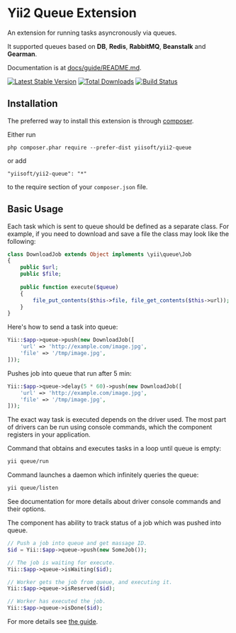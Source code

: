 Yii2 Queue Extension
====================

An extension for running tasks asyncronously via queues.

It supported queues based on **DB**, **Redis**, **RabbitMQ**, **Beanstalk** and **Gearman**.

Documentation is at [docs/guide/README.md](docs/guide/README.md).

[![Latest Stable Version](https://poser.pugx.org/yiisoft/yii2-queue/v/stable.svg)](https://packagist.org/packages/yiisoft/yii2-queue)
[![Total Downloads](https://poser.pugx.org/yiisoft/yii2-queue/downloads.svg)](https://packagist.org/packages/yiisoft/yii2-queue)
[![Build Status](https://travis-ci.org/yiisoft/yii2-queue.svg?branch=master)](https://travis-ci.org/yiisoft/yii2-queue)

Installation
------------

The preferred way to install this extension is through [composer](http://getcomposer.org/download/).

Either run

```
php composer.phar require --prefer-dist yiisoft/yii2-queue
```

or add

```
"yiisoft/yii2-queue": "*"
```

to the require section of your `composer.json` file.

Basic Usage
-----------

Each task which is sent to queue should be defined as a separate class.
For example, if you need to download and save a file the class may look like the following:

```php
class DownloadJob extends Object implements \yii\queue\Job
{
    public $url;
    public $file;
    
    public function execute($queue)
    {
        file_put_contents($this->file, file_get_contents($this->url));
    }
}
```

Here's how to send a task into queue:

```php
Yii::$app->queue->push(new DownloadJob([
    'url' => 'http://example.com/image.jpg',
    'file' => '/tmp/image.jpg',
]));
```
Pushes job into queue that run after 5 min:

```php
Yii::$app->queue->delay(5 * 60)->push(new DownloadJob([
    'url' => 'http://example.com/image.jpg',
    'file' => '/tmp/image.jpg',
]));
```

The exact way task is executed depends on the driver used. The most part of drivers can be run using
console commands, which the component registers in your application.

Command that obtains and executes tasks in a loop until queue is empty:

```sh
yii queue/run
```

Command launches a daemon which infinitely queries the queue:

```sh
yii queue/listen
```

See documentation for more details about driver console commands and their options.

The component has ability to track status of a job which was pushed into queue.

```php
// Push a job into queue and get massage ID.
$id = Yii::$app->queue->push(new SomeJob());

// The job is waiting for execute.
Yii::$app->queue->isWaiting($id);

// Worker gets the job from queue, and executing it.
Yii::$app->queue->isReserved($id);

// Worker has executed the job.
Yii::$app->queue->isDone($id);
```

For more details see [the guide](docs/guide/README.md).
